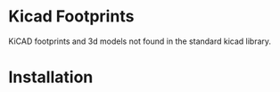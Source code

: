 # Kicad Footprints
KiCAD footprints and 3d models not found in the standard kicad library.

# Installation

